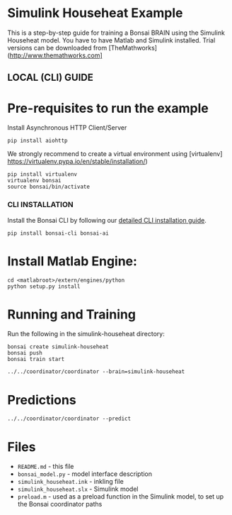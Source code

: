 # Simulink Househeat Example

This is a step-by-step guide for training a Bonsai BRAIN using the Simulink Househeat model. You have to have Matlab and Simulink installed. Trial versions can be downloaded from [TheMathworks](http://www.themathworks.com]

## LOCAL (CLI) GUIDE

# Pre-requisites to run the example

Install Asynchronous HTTP Client/Server
    
    pip install aiohttp

We strongly recommend to create a virtual environment using [virtualenv] https://virtualenv.pypa.io/en/stable/installation/)

    pip install virtualenv
    virtualenv bonsai
    source bonsai/bin/activate
    

### CLI INSTALLATION


Install the Bonsai CLI by following our [detailed CLI installation guide](http://docs.bons.ai/guides/cli-guide.html).

    
    pip install bonsai-cli bonsai-ai
    
  
# Install Matlab Engine: 

    
    cd <matlabroot>/extern/engines/python
    python setup.py install
    

# Running and Training

Run the following in the simulink-househeat directory:

    bonsai create simulink-househeat
    bonsai push
    bonsai train start

    ../../coordinator/coordinator --brain=simulink-househeat

# Predictions

    ../../coordinator/coordinator --predict

# Files

* `README.md` - this file
* `bonsai_model.py` - model interface description
* `simulink_househeat.ink` - inkling file
* `simulink_househeat.slx` - Simulink model
* `preload.m` - used as a preload function in the Simulink model, to set up the Bonsai coordinator paths
